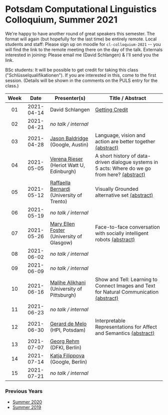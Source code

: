 # Potsdam Computational Linguistics Colloquium, Summer 2021

We're happy to have another round of great speakers this semester. The format will again (but hopefully for the last time) be entirely remote. Local students and staff: Please sign up on moodle for `cl-colloquium-2021` -- you will find the link to the remote meeting there on the day of the talk. Externals interested in joining: Please email me (David Schlangen) & I'll send you the link.

BSc students: It will be possible to get credit for taking this class ("Schlüsselqualifikationen"). If you are interested in this, come to the first session. (Details will be shown in the comments on the PULS entry for the class.)

| Week | Date | Presenter(s) | Title / Abstract|
|:------:|:------:|-----------|------|
01 | 2021-04-14 | David Schlangen | [Getting Credit](material/2021/01-colloq-guidelines.pdf) | 
02 | 2021-04-21 | *no talk / internal* |  |
03 | 2021-04-28 | [Jason Baldridge](http://www.jasonbaldridge.com) (Google, Austin) | Language, vision and action are better together [(abstract)](material/2021/baldridge_abstract.md)|
04 | 2021-05-05 | [Verena Rieser](https://sites.google.com/site/verenateresarieser/) (Heriot Watt U, Edinburgh) | A short history of data-driven dialogue systems in 5 acts: Where do we go from here? [(abstract)](material/2021/rieser_abstract.md) |
05 | 2021-05-12 | [Raffaella Bernardi](http://disi.unitn.it/~bernardi/) (University of Trento)  | Visually Grounded alternative set [(abstract)](material/2021/bernardi_abstract.md)  |
06 | 2021-05-19 | *no talk / internal* | |
07 | 2021-05-26 | [Mary Ellen Foster](http://www.dcs.gla.ac.uk/~mefoster/) (University of Glasgow)| Face-to-face conversation with socially intelligent robots [(abstract)](material/2021/foster_abstract.md) |
08 | 2021-06-02 | *no talk / internal* | |
09 | 2021-06-09 | *no talk / internal* | |
10 | 2021-06-16 | [Malihe Alikhani](https://www.malihealikhani.com) (University of Pittsburgh) | Show and Tell: Learning to Connect Images and Text for Natural Communication [(abstract)](material/2021/alikhani_abstract.md) |
11 | 2021-06-23 | *no talk / internal* | |
12 | 2021-06-30 | [Gerard de Melo](http://gerard.demelo.org) (HPI, Potsdam)| Interpretable Representations for Affect and Semantics  [(abstract)](material/2021/demelo_abstract.md)|
13 | 2021-07-07 | [Georg Rehm](http://georg-re.hm) (DFKI, Berlin) | |
14 | 2021-07-14 | [Katja Filippova](https://research.google/people/author39008/) (Google, Berlin) | |
15 | 2021-07-21 | *no talk / internal* | |


### Previous Years

* [Summer 2020](past/summer2020.md)
* [Summer 2019](past/summer2019.md)

